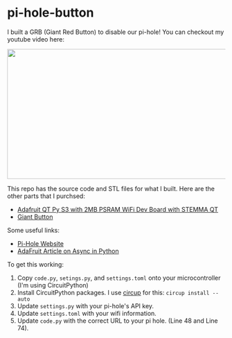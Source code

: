 # pi-hole-button
I built a GRB (Giant Red Button) to disable our pi-hole! You can checkout my youtube video here:

[<img src="https://img.youtube.com/vi/h51sABc1pn0/hqdefault.jpg" width="600" height="300"
/>](https://www.youtube.com/embed/h51sABc1pn0)

This repo has the source code and STL files for what I built. Here are the other parts that I purchsed:

* [Adafruit QT Py S3 with 2MB PSRAM WiFi Dev Board with STEMMA QT](https://www.adafruit.com/product/5700)
* [Giant Button](https://www.amazon.com/gp/product/B00XRC9URW)

Some useful links:
* [Pi-Hole Website](https://pi-hole.net/)
* [AdaFruit Article on Async in Python](https://learn.adafruit.com/cooperative-multitasking-in-circuitpython-with-asyncio/overview)

To get this working:
1. Copy `code.py`, `setings.py`, and `settings.toml` onto your microcontroller (I'm using CircuitPython)
2. Install CircuitPython packages. I use [circup](https://github.com/adafruit/circup) for this: `circup install --auto`
2. Update `settings.py` with your pi-hole's API key.
3. Update `settings.toml` with your wifi information.
4. Update `code.py` with the correct URL to your pi hole. (Line 48 and Line 74).